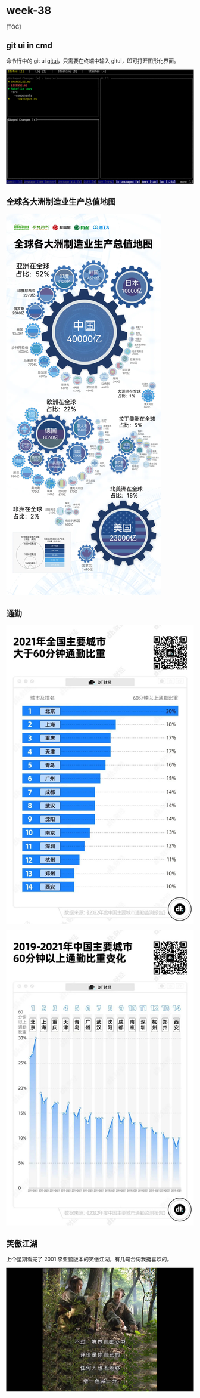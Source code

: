 # week-38

[TOC]

## git ui in cmd

命令行中的 git ui [gitui](https://github.com/extrawurst/gitui)，只需要在终端中输入 gitui，即可打开图形化界面。

![img](assets/demo.gif)



## 全球各大洲制造业生产总值地图

![Fi5_EgvW7f5-8RQUEppWEIHSKydgv3.png](assets/Fi5_EgvW7f5-8RQUEppWEIHSKydgv3.png)



## 通勤

![img](assets/643f1480-95eb-4443-90e8-3b29a1efa828.jpeg)

![img](assets/618bf02d-39ae-45f5-a084-ad21a6230c6b.jpeg)



## 笑傲江湖

上个星期看完了 2001 李亚鹏版本的笑傲江湖，有几句台词我挺喜欢的。

![image-20220919191905140](assets/image-20220919191905140.png)

